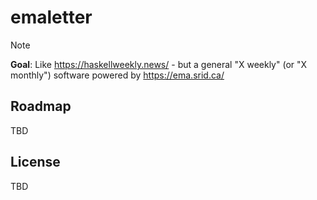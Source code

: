 # emaletter

> [!NOTE]
> **Goal**: Like https://haskellweekly.news/ - but a general "X weekly" (or "X monthly") software powered by https://ema.srid.ca/

## Roadmap

TBD

## License

TBD
